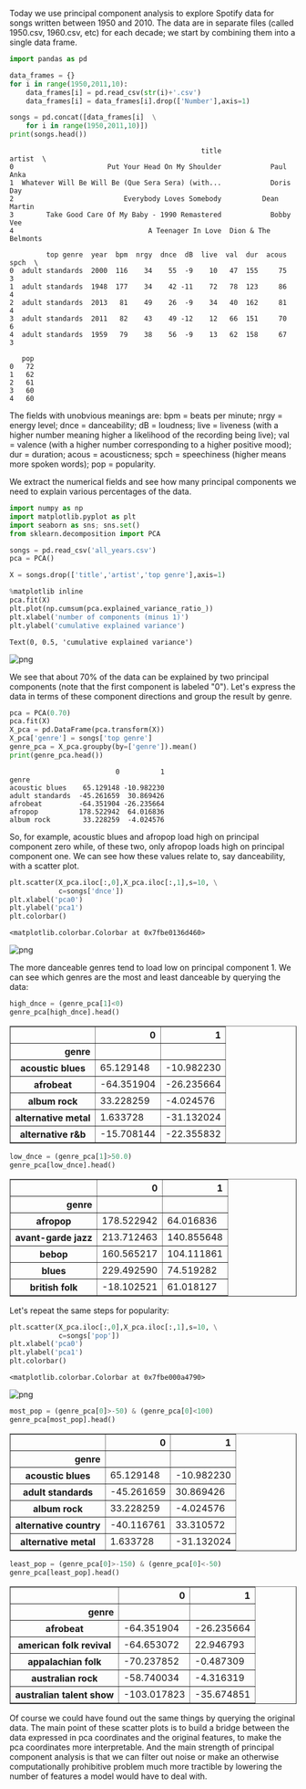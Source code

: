 Today we use principal component analysis to explore Spotify data for songs written between 1950 and 2010. The data are in separate files (called 1950.csv, 1960.csv, etc) for each decade; we start by combining them into a single data frame.


```python
import pandas as pd

data_frames = {}
for i in range(1950,2011,10):
    data_frames[i] = pd.read_csv(str(i)+'.csv')
    data_frames[i] = data_frames[i].drop(['Number'],axis=1)

songs = pd.concat([data_frames[i]  \
    for i in range(1950,2011,10)])
print(songs.head())
```

                                                   title               artist  \
    0                       Put Your Head On My Shoulder            Paul Anka   
    1  Whatever Will Be Will Be (Que Sera Sera) (with...            Doris Day   
    2                           Everybody Loves Somebody          Dean Martin   
    3        Take Good Care Of My Baby - 1990 Remastered            Bobby Vee   
    4                                 A Teenager In Love  Dion & The Belmonts   
    
             top genre  year  bpm  nrgy  dnce  dB  live  val  dur  acous  spch  \
    0  adult standards  2000  116    34    55  -9    10   47  155     75     3   
    1  adult standards  1948  177    34    42 -11    72   78  123     86     4   
    2  adult standards  2013   81    49    26  -9    34   40  162     81     4   
    3  adult standards  2011   82    43    49 -12    12   66  151     70     6   
    4  adult standards  1959   79    38    56  -9    13   62  158     67     3   
    
       pop  
    0   72  
    1   62  
    2   61  
    3   60  
    4   60  


The fields with unobvious meanings are: bpm = beats per minute; nrgy = energy level; dnce = danceability; dB = loudness; live = liveness (with a higher number meaning higher a likelihood of the recording being live); val = valence (with a higher number corresponding to a higher positive mood); dur = duration; acous = acousticness; spch = speechiness (higher means more spoken words); pop = popularity.

We extract the numerical fields and see how many principal components we need to explain various percentages of the data.


```python
import numpy as np
import matplotlib.pyplot as plt
import seaborn as sns; sns.set()
from sklearn.decomposition import PCA

songs = pd.read_csv('all_years.csv')
pca = PCA()

X = songs.drop(['title','artist','top genre'],axis=1)

%matplotlib inline
pca.fit(X)
plt.plot(np.cumsum(pca.explained_variance_ratio_))
plt.xlabel('number of components (minus 1)')
plt.ylabel('cumulative explained variance')
```




    Text(0, 0.5, 'cumulative explained variance')




    
![png](explained_variances.png)
    


We see that about 70% of the data can be explained by two principal components (note that the first component is labeled "0"). Let's express the data in terms of these component directions and group the result by genre.


```python
pca = PCA(0.70)
pca.fit(X)
X_pca = pd.DataFrame(pca.transform(X))
X_pca['genre'] = songs['top genre']
genre_pca = X_pca.groupby(by=['genre']).mean()
print(genre_pca.head())
```

                              0          1
    genre                                 
    acoustic blues    65.129148 -10.982230
    adult standards  -45.261659  30.869426
    afrobeat         -64.351904 -26.235664
    afropop          178.522942  64.016836
    album rock        33.228259  -4.024576


So, for example, acoustic blues and afropop load high on principal component zero while, of these two, only afropop loads high on principal component one. We can see how these values relate to, say danceability, with a scatter plot.


```python
plt.scatter(X_pca.iloc[:,0],X_pca.iloc[:,1],s=10, \
            c=songs['dnce'])
plt.xlabel('pca0')
plt.ylabel('pca1')
plt.colorbar()
```




    <matplotlib.colorbar.Colorbar at 0x7fbe0136d460>




    
![png](danceability.png)
    


The more danceable genres tend to load low on principal component 1. We can see which genres are the most and least danceable by querying the data:


```python
high_dnce = (genre_pca[1]<0)
genre_pca[high_dnce].head()
```




<div>
<style scoped>
    .dataframe tbody tr th:only-of-type {
        vertical-align: middle;
    }

    .dataframe tbody tr th {
        vertical-align: top;
    }

    .dataframe thead th {
        text-align: right;
    }
</style>
<table border="1" class="dataframe">
  <thead>
    <tr style="text-align: right;">
      <th></th>
      <th>0</th>
      <th>1</th>
    </tr>
    <tr>
      <th>genre</th>
      <th></th>
      <th></th>
    </tr>
  </thead>
  <tbody>
    <tr>
      <th>acoustic blues</th>
      <td>65.129148</td>
      <td>-10.982230</td>
    </tr>
    <tr>
      <th>afrobeat</th>
      <td>-64.351904</td>
      <td>-26.235664</td>
    </tr>
    <tr>
      <th>album rock</th>
      <td>33.228259</td>
      <td>-4.024576</td>
    </tr>
    <tr>
      <th>alternative metal</th>
      <td>1.633728</td>
      <td>-31.132024</td>
    </tr>
    <tr>
      <th>alternative r&amp;b</th>
      <td>-15.708144</td>
      <td>-22.355832</td>
    </tr>
  </tbody>
</table>
</div>




```python
low_dnce = (genre_pca[1]>50.0)
genre_pca[low_dnce].head()
```




<div>
<style scoped>
    .dataframe tbody tr th:only-of-type {
        vertical-align: middle;
    }

    .dataframe tbody tr th {
        vertical-align: top;
    }

    .dataframe thead th {
        text-align: right;
    }
</style>
<table border="1" class="dataframe">
  <thead>
    <tr style="text-align: right;">
      <th></th>
      <th>0</th>
      <th>1</th>
    </tr>
    <tr>
      <th>genre</th>
      <th></th>
      <th></th>
    </tr>
  </thead>
  <tbody>
    <tr>
      <th>afropop</th>
      <td>178.522942</td>
      <td>64.016836</td>
    </tr>
    <tr>
      <th>avant-garde jazz</th>
      <td>213.712463</td>
      <td>140.855648</td>
    </tr>
    <tr>
      <th>bebop</th>
      <td>160.565217</td>
      <td>104.111861</td>
    </tr>
    <tr>
      <th>blues</th>
      <td>229.492590</td>
      <td>74.519282</td>
    </tr>
    <tr>
      <th>british folk</th>
      <td>-18.102521</td>
      <td>61.018127</td>
    </tr>
  </tbody>
</table>
</div>



Let's repeat the same steps for popularity:


```python
plt.scatter(X_pca.iloc[:,0],X_pca.iloc[:,1],s=10, \
            c=songs['pop'])
plt.xlabel('pca0')
plt.ylabel('pca1')
plt.colorbar()
```




    <matplotlib.colorbar.Colorbar at 0x7fbe000a4790>




    
![png](popularity.png)
    



```python
most_pop = (genre_pca[0]>-50) & (genre_pca[0]<100)
genre_pca[most_pop].head()
```




<div>
<style scoped>
    .dataframe tbody tr th:only-of-type {
        vertical-align: middle;
    }

    .dataframe tbody tr th {
        vertical-align: top;
    }

    .dataframe thead th {
        text-align: right;
    }
</style>
<table border="1" class="dataframe">
  <thead>
    <tr style="text-align: right;">
      <th></th>
      <th>0</th>
      <th>1</th>
    </tr>
    <tr>
      <th>genre</th>
      <th></th>
      <th></th>
    </tr>
  </thead>
  <tbody>
    <tr>
      <th>acoustic blues</th>
      <td>65.129148</td>
      <td>-10.982230</td>
    </tr>
    <tr>
      <th>adult standards</th>
      <td>-45.261659</td>
      <td>30.869426</td>
    </tr>
    <tr>
      <th>album rock</th>
      <td>33.228259</td>
      <td>-4.024576</td>
    </tr>
    <tr>
      <th>alternative country</th>
      <td>-40.116761</td>
      <td>33.310572</td>
    </tr>
    <tr>
      <th>alternative metal</th>
      <td>1.633728</td>
      <td>-31.132024</td>
    </tr>
  </tbody>
</table>
</div>




```python
least_pop = (genre_pca[0]>-150) & (genre_pca[0]<-50)
genre_pca[least_pop].head()
```




<div>
<style scoped>
    .dataframe tbody tr th:only-of-type {
        vertical-align: middle;
    }

    .dataframe tbody tr th {
        vertical-align: top;
    }

    .dataframe thead th {
        text-align: right;
    }
</style>
<table border="1" class="dataframe">
  <thead>
    <tr style="text-align: right;">
      <th></th>
      <th>0</th>
      <th>1</th>
    </tr>
    <tr>
      <th>genre</th>
      <th></th>
      <th></th>
    </tr>
  </thead>
  <tbody>
    <tr>
      <th>afrobeat</th>
      <td>-64.351904</td>
      <td>-26.235664</td>
    </tr>
    <tr>
      <th>american folk revival</th>
      <td>-64.653072</td>
      <td>22.946793</td>
    </tr>
    <tr>
      <th>appalachian folk</th>
      <td>-70.237852</td>
      <td>-0.487309</td>
    </tr>
    <tr>
      <th>australian rock</th>
      <td>-58.740034</td>
      <td>-4.316319</td>
    </tr>
    <tr>
      <th>australian talent show</th>
      <td>-103.017823</td>
      <td>-35.674851</td>
    </tr>
  </tbody>
</table>
</div>



Of course we could have found out the same things by querying the original data. The main point of these scatter plots is to build a bridge between the data expressed in pca coordinates and the original features, to make the pca coordinates more interpretable. And the main strength of principal component analysis is that we can filter out noise or make an otherwise computationally prohibitive problem much more tractible by lowering the number of features a model would have to deal with.


```python

```

